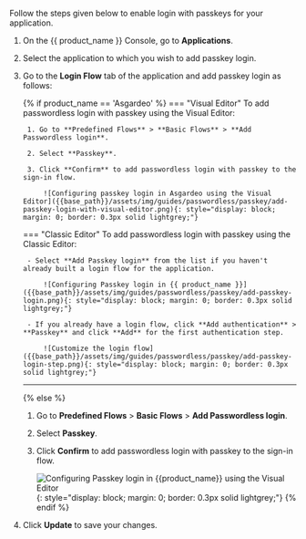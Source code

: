 Follow the steps given below to enable login with passkeys for your application.

1. On the {{ product_name }} Console, go to **Applications**.

2. Select the application to which you wish to add passkey login.

3. Go to the **Login Flow** tab of the application and add passkey login as follows:

    {% if product_name == 'Asgardeo' %}
    === "Visual Editor"
        To add passwordless login with passkey using the Visual Editor:

        1. Go to **Predefined Flows** > **Basic Flows** > **Add Passwordless login**.

        2. Select **Passkey**.

        3. Click **Confirm** to add passwordless login with passkey to the sign-in flow.

            ![Configuring passkey login in Asgardeo using the Visual Editor]({{base_path}}/assets/img/guides/passwordless/passkey/add-passkey-login-with-visual-editor.png){: style="display: block; margin: 0; border: 0.3px solid lightgrey;"}


    === "Classic Editor"
        To add passwordless login with passkey using the Classic Editor:

        - Select **Add Passkey login** from the list if you haven't already built a login flow for the application.

            ![Configuring Passkey login in {{ product_name }}]({{base_path}}/assets/img/guides/passwordless/passkey/add-passkey-login.png){: style="display: block; margin: 0; border: 0.3px solid lightgrey;"}

        - If you already have a login flow, click **Add authentication** > **Passkey** and click **Add** for the first authentication step.

            ![Customize the login flow]({{base_path}}/assets/img/guides/passwordless/passkey/add-passkey-login-step.png){: style="display: block; margin: 0; border: 0.3px solid lightgrey;"}

    ---
    {% else %}
    1. Go to **Predefined Flows** > **Basic Flows** > **Add Passwordless login**.

    2. Select **Passkey**.

    3. Click **Confirm** to add passwordless login with passkey to the sign-in flow.

        ![Configuring Passkey login in {{product_name}} using the Visual Editor]({{base_path}}/assets/img/guides/passwordless/passkey/add-passkey-login.png){: style="display: block; margin: 0; border: 0.3px solid lightgrey;"}
    {% endif %}

4. Click **Update** to save your changes.